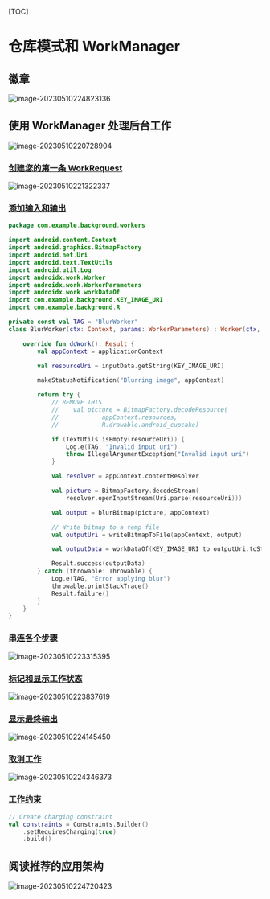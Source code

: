 [TOC]





# 仓库模式和 WorkManager

## 徽章

![image-20230510224823136](https://zyzstc-1303973796.cos.ap-beijing.myqcloud.com/uPic/image-20230510224823136.png)

## 使用 WorkManager 处理后台工作

![image-20230510220728904](https://zyzstc-1303973796.cos.ap-beijing.myqcloud.com/uPic/image-20230510220728904.png)

### [创建您的第一条 WorkRequest](https://developer.android.com/codelabs/android-workmanager?hl=zh-cn&continue=https%3A%2F%2Fdeveloper.android.com%2Fcourses%2Fpathways%2Fandroid-development-with-kotlin-12%3Fhl%3Dzh-cn%23codelab-https%3A%2F%2Fdeveloper.android.com%2Fcodelabs%2Fandroid-workmanager#3)

![image-20230510221322337](https://zyzstc-1303973796.cos.ap-beijing.myqcloud.com/uPic/image-20230510221322337.png)

### [添加输入和输出](https://developer.android.com/codelabs/android-workmanager?hl=zh-cn&continue=https%3A%2F%2Fdeveloper.android.com%2Fcourses%2Fpathways%2Fandroid-development-with-kotlin-12%3Fhl%3Dzh-cn%23codelab-https%3A%2F%2Fdeveloper.android.com%2Fcodelabs%2Fandroid-workmanager#4)

```kotlin
package com.example.background.workers

import android.content.Context
import android.graphics.BitmapFactory
import android.net.Uri
import android.text.TextUtils
import android.util.Log
import androidx.work.Worker
import androidx.work.WorkerParameters
import androidx.work.workDataOf
import com.example.background.KEY_IMAGE_URI
import com.example.background.R

private const val TAG = "BlurWorker"
class BlurWorker(ctx: Context, params: WorkerParameters) : Worker(ctx, params) {

    override fun doWork(): Result {
        val appContext = applicationContext

        val resourceUri = inputData.getString(KEY_IMAGE_URI)

        makeStatusNotification("Blurring image", appContext)

        return try {
            // REMOVE THIS
            //    val picture = BitmapFactory.decodeResource(
            //            appContext.resources,
            //            R.drawable.android_cupcake)

            if (TextUtils.isEmpty(resourceUri)) {
                Log.e(TAG, "Invalid input uri")
                throw IllegalArgumentException("Invalid input uri")
            }

            val resolver = appContext.contentResolver

            val picture = BitmapFactory.decodeStream(
                resolver.openInputStream(Uri.parse(resourceUri)))

            val output = blurBitmap(picture, appContext)

            // Write bitmap to a temp file
            val outputUri = writeBitmapToFile(appContext, output)

            val outputData = workDataOf(KEY_IMAGE_URI to outputUri.toString())

            Result.success(outputData)
        } catch (throwable: Throwable) {
            Log.e(TAG, "Error applying blur")
            throwable.printStackTrace()
            Result.failure()
        }
    }
}
```

### [串连各个步骤](https://developer.android.com/codelabs/android-workmanager?hl=zh-cn&continue=https%3A%2F%2Fdeveloper.android.com%2Fcourses%2Fpathways%2Fandroid-development-with-kotlin-12%3Fhl%3Dzh-cn%23codelab-https%3A%2F%2Fdeveloper.android.com%2Fcodelabs%2Fandroid-workmanager#5)

![image-20230510223315395](https://zyzstc-1303973796.cos.ap-beijing.myqcloud.com/uPic/image-20230510223315395.png)



### [标记和显示工作状态](https://developer.android.com/codelabs/android-workmanager?hl=zh-cn&continue=https%3A%2F%2Fdeveloper.android.com%2Fcourses%2Fpathways%2Fandroid-development-with-kotlin-12%3Fhl%3Dzh-cn%23codelab-https%3A%2F%2Fdeveloper.android.com%2Fcodelabs%2Fandroid-workmanager#7)

![image-20230510223837619](https://zyzstc-1303973796.cos.ap-beijing.myqcloud.com/uPic/image-20230510223837619.png)



### [显示最终输出](https://developer.android.com/codelabs/android-workmanager?hl=zh-cn&continue=https%3A%2F%2Fdeveloper.android.com%2Fcourses%2Fpathways%2Fandroid-development-with-kotlin-12%3Fhl%3Dzh-cn%23codelab-https%3A%2F%2Fdeveloper.android.com%2Fcodelabs%2Fandroid-workmanager#8)

![image-20230510224145450](https://zyzstc-1303973796.cos.ap-beijing.myqcloud.com/uPic/image-20230510224145450.png)



### [取消工作](https://developer.android.com/codelabs/android-workmanager?hl=zh-cn&continue=https%3A%2F%2Fdeveloper.android.com%2Fcourses%2Fpathways%2Fandroid-development-with-kotlin-12%3Fhl%3Dzh-cn%23codelab-https%3A%2F%2Fdeveloper.android.com%2Fcodelabs%2Fandroid-workmanager#9)

![image-20230510224346373](https://zyzstc-1303973796.cos.ap-beijing.myqcloud.com/uPic/image-20230510224346373.png)

### [工作约束](https://developer.android.com/codelabs/android-workmanager?hl=zh-cn&continue=https%3A%2F%2Fdeveloper.android.com%2Fcourses%2Fpathways%2Fandroid-development-with-kotlin-12%3Fhl%3Dzh-cn%23codelab-https%3A%2F%2Fdeveloper.android.com%2Fcodelabs%2Fandroid-workmanager#10)

```kotlin
// Create charging constraint
val constraints = Constraints.Builder()
    .setRequiresCharging(true)
    .build()
```





## 阅读推荐的应用架构

![image-20230510224720423](https://zyzstc-1303973796.cos.ap-beijing.myqcloud.com/uPic/image-20230510224720423.png)